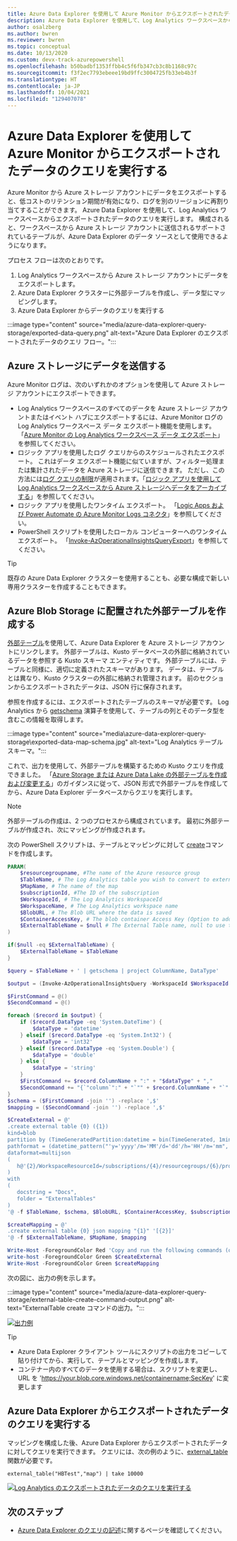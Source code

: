 ```yaml
---
title: Azure Data Explorer を使用して Azure Monitor からエクスポートされたデータのクエリを実行する
description: Azure Data Explorer を使用して、Log Analytics ワークスペースから Azure ストレージ アカウントへエクスポートされたデータのクエリを実行します。
author: osalzberg
ms.author: bwren
ms.reviewer: bwren
ms.topic: conceptual
ms.date: 10/13/2020
ms.custom: devx-track-azurepowershell
ms.openlocfilehash: b50badbf1353ffbb4c5f6fb347cb3c8b1168c97c
ms.sourcegitcommit: f3f2ec7793ebeee19bd9ffc3004725fb33eb4b3f
ms.translationtype: HT
ms.contentlocale: ja-JP
ms.lasthandoff: 10/04/2021
ms.locfileid: "129407078"
---
```

# <a name="query-exported-data-from-azure-monitor-using-azure-data-explorer"></a>Azure Data Explorer を使用して Azure Monitor からエクスポートされたデータのクエリを実行する
Azure Monitor から Azure ストレージ アカウントにデータをエクスポートすると、低コストのリテンション期間が有効になり、ログを別のリージョンに再割り当てすることができます。 Azure Data Explorer を使用して、Log Analytics ワークスペースからエクスポートされたデータのクエリを実行します。 構成されると、ワークスペースから Azure ストレージ アカウントに送信されるサポートされているテーブルが、Azure Data Explorer のデータ ソースとして使用できるようになります。

プロセス フローは次のとおりです。 

1.  Log Analytics ワークスペースから Azure ストレージ アカウントにデータをエクスポートします。
2.  Azure Data Explorer クラスターに外部テーブルを作成し、データ型にマッピングします。
3.  Azure Data Explorer からデータのクエリを実行する

:::image type="content" source="media/azure-data-explorer-query-storage/exported-data-query.png" alt-text="Azure Data Explorer のエクスポートされたデータのクエリ フロー。":::



## <a name="send-data-to-azure-storage"></a>Azure ストレージにデータを送信する
Azure Monitor ログは、次のいずれかのオプションを使用して Azure ストレージ アカウントにエクスポートできます。

- Log Analytics ワークスペースのすべてのデータを Azure ストレージ アカウントまたはイベント ハブにエクスポートするには、Azure Monitor ログの Log Analytics ワークスペース データ エクスポート機能を使用します。 「[Azure Monitor の Log Analytics ワークスペース データ エクスポート](./logs-data-export.md)」を参照してください。
- ロジック アプリを使用したログ クエリからのスケジュールされたエクスポート。 これはデータ エクスポート機能に似ていますが、フィルター処理または集計されたデータを Azure ストレージに送信できます。 ただし、この方法には[ログ クエリの制限](../service-limits.md#log-analytics-workspaces)が適用されます。「[ロジック アプリを使用して Log Analytics ワークスペースから Azure ストレージへデータをアーカイブする](./logs-export-logic-app.md)」を参照してください。
- ロジック アプリを使用したワンタイム エクスポート。 「[Logic Apps および Power Automate の Azure Monitor Logs コネクタ](./logicapp-flow-connector.md)」を参照してください。
- PowerShell スクリプトを使用したローカル コンピューターへのワンタイム エクスポート。 「[Invoke-AzOperationalInsightsQueryExport](https://www.powershellgallery.com/packages/Invoke-AzOperationalInsightsQueryExport)」を参照してください。

> [!TIP]
> 既存の Azure Data Explorer クラスターを使用することも、必要な構成で新しい専用クラスターを作成することもできます。

## <a name="create-an-external-table-located-in-azure-blob-storage"></a>Azure Blob Storage に配置された外部テーブルを作成する
[外部テーブル](/azure/data-explorer/kusto/query/schema-entities/externaltables)を使用して、Azure Data Explorer を Azure ストレージ アカウントにリンクします。 外部テーブルは、Kusto データベースの外部に格納されているデータを参照する Kusto スキーマ エンティティです。 外部テーブルには、テーブルと同様に、適切に定義されたスキーマがあります。 データは、テーブルとは異なり、Kusto クラスターの外部に格納され管理されます。 前のセクションからエクスポートされたデータは、JSON 行に保存されます。

参照を作成するには、エクスポートされたテーブルのスキーマが必要です。 Log Analytics から [getschema](/azure/data-explorer/kusto/query/getschemaoperator) 演算子を使用して、テーブルの列とそのデータ型を含むこの情報を取得します。

:::image type="content" source="media\azure-data-explorer-query-storage\exported-data-map-schema.jpg" alt-text="Log Analytics テーブル スキーマ。":::

これで、出力を使用して、外部テーブルを構築するための Kusto クエリを作成できました。
「[Azure Storage または Azure Data Lake の外部テーブルを作成および変更する](/azure/data-explorer/kusto/management/external-tables-azurestorage-azuredatalake)」のガイダンスに従って、JSON 形式で外部テーブルを作成してから、Azure Data Explorer データベースからクエリを実行します。

>[!NOTE]
>外部テーブルの作成は、2 つのプロセスから構成されています。 最初に外部テーブルが作成され、次にマッピングが作成されます。

次の PowerShell スクリプトは、テーブルとマッピングに対して [create](/azure/data-explorer/kusto/management/external-tables-azurestorage-azuredatalake#create-external-table-mapping)コマンドを作成します。

```powershell
PARAM(
    $resourcegroupname, #The name of the Azure resource group
    $TableName, # The Log Analytics table you wish to convert to external table
    $MapName, # The name of the map
    $subscriptionId, #The ID of the subscription
    $WorkspaceId, # The Log Analytics WorkspaceId
    $WorkspaceName, # The Log Analytics workspace name
    $BlobURL, # The Blob URL where the data is saved
    $ContainerAccessKey, # The blob container Access Key (Option to add a SAS url)
    $ExternalTableName = $null # The External Table name, null to use the same name
)

if($null -eq $ExternalTableName) {
    $ExternalTableName = $TableName
}

$query = $TableName + ' | getschema | project ColumnName, DataType'

$output = (Invoke-AzOperationalInsightsQuery -WorkspaceId $WorkspaceId -Query $query).Results

$FirstCommand = @()
$SecondCommand = @()

foreach ($record in $output) {
    if ($record.DataType -eq 'System.DateTime') {
        $dataType = 'datetime'
    } elseif ($record.DataType -eq 'System.Int32') {
        $dataType = 'int32'
    } elseif ($record.DataType -eq 'System.Double') {
        $dataType = 'double'
    } else {
        $dataType = 'string'
    }
    $FirstCommand += $record.ColumnName + ":" + "$dataType" + ","
    $SecondCommand += "{`"column`":" + "`"" + $record.ColumnName + "`"," + "`"datatype`":`"$dataType`",`"path`":`"$." + $record.ColumnName + "`"},"
}
$schema = ($FirstCommand -join '') -replace ',$'
$mapping = ($SecondCommand -join '') -replace ',$'

$CreateExternal = @'
.create external table {0} ({1})
kind=blob
partition by (TimeGeneratedPartition:datetime = bin(TimeGenerated, 1min))
pathformat = (datetime_pattern("'y='yyyy'/m='MM'/d='dd'/h='HH'/m='mm", TimeGeneratedPartition))
dataformat=multijson
(
   h@'{2}/WorkspaceResourceId=/subscriptions/{4}/resourcegroups/{6}/providers/microsoft.operationalinsights/workspaces/{5};{3}'
)
with
(
   docstring = "Docs",
   folder = "ExternalTables"
)
'@ -f $TableName, $schema, $BlobURL, $ContainerAccessKey, $subscriptionId, $WorkspaceName.ToLower(), $resourcegroupname.ToLower(),$WorkspaceId

$createMapping = @'
.create external table {0} json mapping "{1}" '[{2}]'
'@ -f $ExternalTableName, $MapName, $mapping

Write-Host -ForegroundColor Red 'Copy and run the following commands (one by one), on your Azure Data Explorer cluster query window to create the external table and mappings:'
write-host -ForegroundColor Green $CreateExternal
Write-Host -ForegroundColor Green $createMapping
```

次の図に、出力の例を示します。

:::image type="content" source="media/azure-data-explorer-query-storage/external-table-create-command-output.png" alt-text="ExternalTable create コマンドの出力。":::

[![出力例](media/azure-data-explorer-query-storage/external-table-create-command-output.png)](media/azure-data-explorer-query-storage/external-table-create-command-output.png#lightbox)

>[!TIP]
>* Azure Data Explorer クライアント ツールにスクリプトの出力をコピーして貼り付けてから、実行して、テーブルとマッピングを作成します。
>* コンテナー内のすべてのデータを使用する場合は、スクリプトを変更し、URL を 'https://your.blob.core.windows.net/containername;SecKey' に変更します

## <a name="query-the-exported-data-from-azure-data-explorer"></a>Azure Data Explorer からエクスポートされたデータのクエリを実行する 

マッピングを構成した後、Azure Data Explorer からエクスポートされたデータに対してクエリを実行できます。 クエリには、次の例のように、[external_table](/azure/data-explorer/kusto/query/externaltablefunction) 関数が必要です。

```kusto
external_table("HBTest","map") | take 10000
```

[![Log Analytics のエクスポートされたデータのクエリを実行する](media/azure-data-explorer-query-storage/external-table-query.png)](media/azure-data-explorer-query-storage/external-table-query.png#lightbox)

## <a name="next-steps"></a>次のステップ

- [Azure Data Explorer のクエリの記述](/azure/data-explorer/write-queries)に関するページを確認してください。
